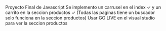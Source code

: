 Proyecto Final de Javascript 
Se implemento un carrusel en el index ✓  y un carrito en la seccion productos ✓ (Todas las paginas tiene un buscador solo funciona en la seccion productos)
Usar GO LIVE en el visual studio para ver la seccion productos